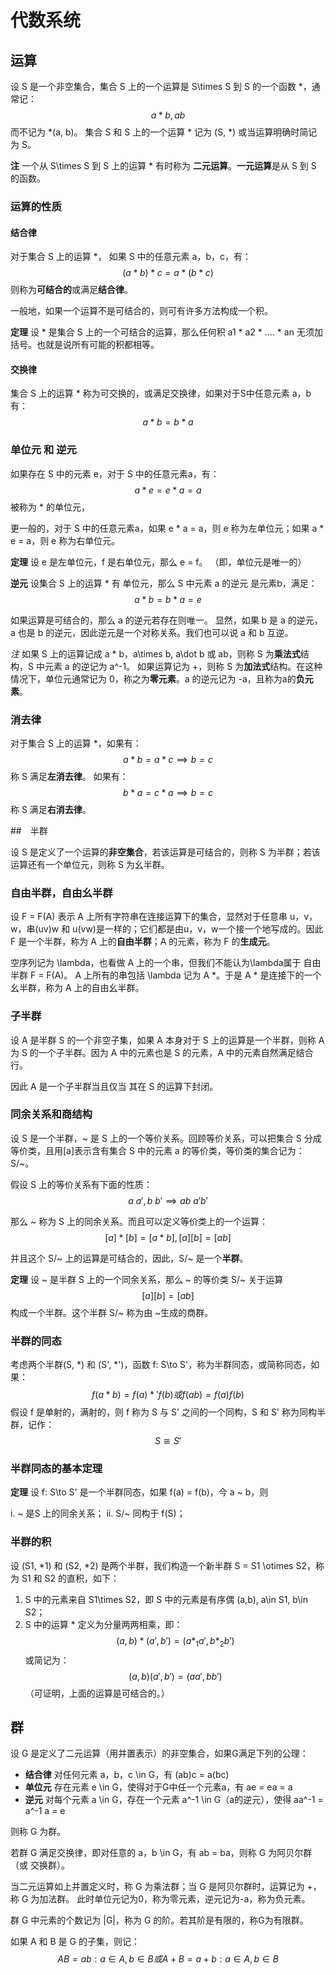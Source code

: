 # 代数系统

## 运算

设 S 是一个非空集合，集合 S 上的一个运算是 S\times S 到 S 的一个函数 *，通常记：
$$
a * b, ab
$$
而不记为 *(a, b)。
集合 S 和 S 上的一个运算 * 记为 (S, *) 或当运算明确时简记为 S。

**注** 一个从 S\times S 到 S 上的运算 * 有时称为 **二元运算**。**一元运算**是从 S 到 S 的函数。

### 运算的性质

#### 结合律

对于集合 S 上的运算 *， 如果 S 中的任意元素 a，b，c，有：
$$
(a * b) * c = a * (b * c)
$$
则称为**可结合的**或满足**结合律**。

一般地，如果一个运算不是可结合的，则可有许多方法构成一个积。

**定理** 设 * 是集合 S 上的一个可结合的运算，那么任何积 a1 * a2 * .... * an 无须加括号。也就是说所有可能的积都相等。

#### 交换律

集合 S 上的运算 * 称为可交换的，或满足交换律，如果对于S中任意元素 a，b 有：
$$
a * b = b * a
$$

### 单位元 和 逆元

如果存在 S 中的元素 e，对于 S 中的任意元素a，有：
$$
a * e = e * a = a
$$
被称为 * 的单位元，

更一般的，对于 S 中的任意元素a，如果 e * a = a，则 e 称为左单位元；如果 a * e = a，则 e 称为右单位元。

**定理** 设 e 是左单位元，f 是右单位元，那么 e = f。
（即，单位元是唯一的）

**逆元** 设集合 S 上的运算 * 有 单位元，那么 S 中元素 a 的逆元 是元素b，满足：
$$
a * b = b * a = e
$$

如果运算是可结合的，那么 a 的逆元若存在则唯一。
显然，如果 b 是 a 的逆元，a 也是 b 的逆元，因此逆元是一个对称关系。我们也可以说 a 和 b 互逆。

*注* 如果 S 上的运算记成 a * b，a\times b, a\dot b 或 ab，则称 S 为**乘法式**结构，S 中元素 a 的逆记为 a^-1。
如果运算记为 +，则称 S 为**加法式**结构。在这种情况下，单位元通常记为 0，称之为**零元素**。a 的逆元记为 -a，且称为a的**负元素**。

### 消去律

对于集合 S 上的运算 *，如果有：
$$
a * b = a * c \implies b = c
$$
称 S 满足**左消去律**。
如果有：
$$
b * a = c * a \implies b = c
$$
称 S 满足**右消去律**。

##　半群

设 S 是定义了一个运算的**非空集合**，若该运算是可结合的，则称 S 为半群；若该运算还有一个单位元，则称 S 为幺半群。

### 自由半群，自由幺半群

设 F = F(A) 表示 A 上所有字符串在连接运算下的集合，显然对于任意串 u，v，w，串(uv)w 和 u(vw)是一样的；它们都是由u，v，w一个接一个地写成的。因此 F 是一个半群，称为 A 上的**自由半群**；A 的元素，称为 F 的**生成元**。

空序列记为 \lambda，也看做 A 上的一个串，但我们不能认为\lambda属于 自由半群 F = F(A)。
A 上所有的串包括 \lambda 记为 A *。于是 A * 是连接下的一个幺半群，称为 A 上的自由幺半群。

### 子半群

设 A 是半群 S 的一个非空子集，如果 A 本身对于 S 上的运算是一个半群，则称 A 为 S 的一个子半群。因为 A 中的元素也是 S 的元素，A 中的元素自然满足结合行。

因此 A 是一个子半群当且仅当 其在 S 的运算下封闭。

### 同余关系和商结构

设 S 是一个半群，~ 是 S 上的一个等价关系。回顾等价关系，可以把集合 S 分成等价类，且用[a]表示含有集合 S 中的元素 a 的等价类，等价类的集合记为：S/~。

假设 S 上的等价关系有下面的性质：
$$
a ~ a', b ~ b' \implies ab ~ a'b'
$$

那么 ~ 称为 S 上的同余关系。而且可以定义等价类上的一个运算：
$$
[a] * [b] = [a * b], [a] [b] = [ab]
$$

并且这个 S/~ 上的运算是可结合的，因此，S/~ 是一个**半群**。

**定理** 设 ~ 是半群 S 上的一个同余关系，那么 ~ 的等价类 S/~ 关于运算
$$
[a] [b] = [ab]
$$
构成一个半群。这个半群 S/~ 称为由 ~生成的商群。

### 半群的同态

考虑两个半群(S, *) 和 (S', *')，函数 f: S\to S'，称为半群同态，或简称同态，如果：
$$
f(a * b) = f(a) *' f(b) 或 f(ab) = f(a)f(b)
$$
假设 f 是单射的，满射的，则 f 称为 S 与 S' 之间的一个同构，S 和 S' 称为同构半群，记作：
$$
S\cong S'
$$

### 半群同态的基本定理

**定理** 设 f: S\to S' 是一个半群同态，如果 f(a) = f(b)，今 a ~ b，则

i. ~ 是S 上的同余关系；
ii. S/~ 同构于 f(S)；

### 半群的积

设 (S1, *1) 和 (S2, *2) 是两个半群，我们构造一个新半群 S = S1 \otimes S2，称为 S1 和 S2 的直积，如下：

1. S 中的元素来自 S1\times S2，即 S 中的元素是有序偶 (a,b), a\in S1, b\in S2；
2. S 中的运算 * 定义为分量两两相乘，即：
$$
(a, b) * (a', b') = (a *_1 a', b *_2 b')
$$
或简记为：
$$
(a, b)(a', b') = (aa', bb')
$$
（可证明，上面的运算是可结合的。）

## 群

设 G 是定义了二元运算（用并置表示）的非空集合，如果G满足下列的公理：

  - **结合律** 对任何元素 a，b，c \in G，有 (ab)c = a(bc)
  - **单位元** 存在元素 e \in G，使得对于G中任一个元素a，有 ae = ea = a
  - **逆元**  对每个元素 a \in G，存在一个元素 a^-1 \in G（a的逆元），使得 aa^-1 = a^-1 a = e

则称 G 为群。

若群 G 满足交换律，即对任意的 a，b \in G，有 ab = ba，则称 G 为阿贝尔群（或 交换群）。

当二元运算如上并置定义时，称 G 为乘法群；当 G 是阿贝尔群时，运算记为 +，称 G 为加法群。
此时单位元记为0，称为零元素，逆元记为-a，称为负元素。

群 G 中元素的个数记为 |G|，称为 G 的阶。若其阶是有限的，称G为有限群。

如果 A 和 B 是 G 的子集，则记：
$$
AB = {ab: a\in A, b\in B} 或 A + B = {a + b: a\in A, b\in B}
$$
